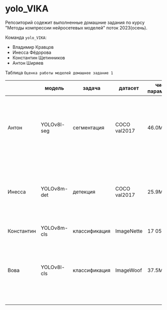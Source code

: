 # yolo_VIKA

Репозиторий содежит выполненные домашние задания по курсу "Методы компрессии нейросетевых моделей" поток 2023(осень).

Команда `yolo_VIKA`:
* Владимир Кравцов
* Инесса Фёдорова 
* Константин Щетинников
* Антон Ширяев

Таблица `Оценка работы моделей домашнее задание 1`

|            | модель      | задача         | датасет      | число параметров | вес модели | девайс      | RAM            | время инференса                                                                            | целевая метрика                                        |
|------------|-------------|----------------|--------------|------------------|------------|-------------|----------------|--------------------------------------------------------------------------------------------|--------------------------------------------------------|
| Антон      | YOLOv8l-seg | сегментация    | COCO val2017 | 46.0M            | 88.1mb     | nvidia A10  |                | 0.1ms preprocess, 9.1ms inference, 0.4ms postprocess per images at shape (1, 3, 640, 640)  | mask map50-95 0.431 mask map50 0.659 mask map75 0.465  |
| Инесса     | YOLOv8m-det | детекция       | COCO val2017 | 25.9M            | 52.12mb    | mps         | 98.94 mb       | 1.9ms preprocess, 217.3ms inference, 0.9ms postprocess per image at shape (1, 3, 640, 480) | map0.5 0.521 map0.95 0.371                             |
| Константин | YOLOv8m-cls | классификация  | ImageNette   | 17 053 336       | 32,6 МБ    | colab+GPU   |                |                                                                                            |                                                        |
| Вова       | YOLOv8l-cls | классификация  | ImageWoof    | 37.5M            | 72.6Mb     | nvidia A100 | 1548Mb (vram)  | 1.3ms preprocess, 0.3ms inference, 0.0ms postprocess per image at shape (1, 3, 224, 224)   | acc top1 0.925; acc top5 0.995                         |
|            |             |                |              |                  |            |             |                |                                                                                            |                                                